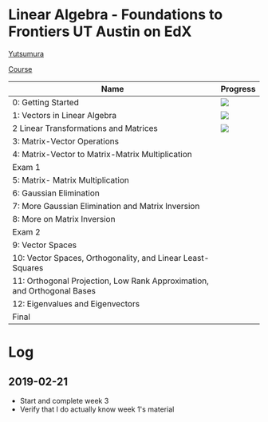 # Linear Algebra - Foundations to Frontiers UT Austin on EdX

[Yutsumura](https://yutsumura.com/linear-algebra/)

[Course](https://courses.edx.org/courses/course-v1:UTAustinX+UT.5.05x+1T2019/course/#block-v1:UTAustinX+UT.5.05x+1T2019+type@chapter+block@b39776b93e54417bbd359e40b15dbfed)

| Name | Progress |
|------|----------|
| 0: Getting Started | ![](http://progressed.io/bar/100) |
| 1: Vectors in Linear Algebra | ![](http://progressed.io/bar/100) |
| 2 Linear Transformations and Matrices | ![](http://progressed.io/bar/100) |
| 3: Matrix-Vector Operations |  |  |
| 4: Matrix-Vector to Matrix-Matrix Multiplication |  |  |
| Exam 1 |  |  |
| 5: Matrix- Matrix Multiplication |  |  |
| 6: Gaussian Elimination |  |  |
| 7: More Gaussian Elimination and Matrix Inversion |  |  |
| 8: More on Matrix Inversion |  |  |
| Exam 2 |  |  |
| 9: Vector Spaces |  |  |
| 10: Vector Spaces, Orthogonality, and Linear Least-Squares |  |  |
| 11: Orthogonal Projection, Low Rank Approximation, and Orthogonal Bases |  |  |
| 12: Eigenvalues and Eigenvectors |  |  |
| Final |  |  |

# Log

## 2019-02-21

- Start and complete week 3
- Verify that I do actually know week 1's material
